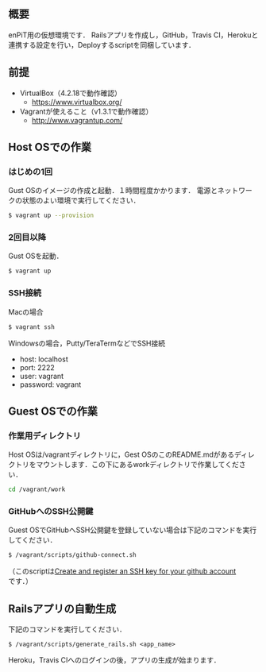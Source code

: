 ## 概要

enPiT用の仮想環境です．
Railsアプリを作成し，GitHub，Travis CI，Herokuと連携する設定を行い，Deployするscriptを同梱しています．

## 前提

- VirtualBox（4.2.18で動作確認）
  - https://www.virtualbox.org/
- Vagrantが使えること（v1.3.1で動作確認）
  - http://www.vagrantup.com/

## Host OSでの作業

### はじめの1回

Gust OSのイメージの作成と起動．１時間程度かかります．
電源とネットワークの状態のよい環境で実行してください．

```bash
$ vagrant up --provision
```

### 2回目以降

Gust OSを起動．

```bash
$ vagrant up
```

### SSH接続

Macの場合

```bash
$ vagrant ssh
```

Windowsの場合，Putty/TeraTermなどでSSH接続

- host: localhost
- port: 2222
- user: vagrant
- password: vagrant

## Guest OSでの作業

### 作業用ディレクトリ

Host OSは/vagrantディレクトリに，Gest OSのこのREADME.mdがあるディレクトリをマウントします．この下にあるworkディレクトリで作業してください．

```bash
cd /vagrant/work
```

### GitHubへのSSH公開鍵

Guest OSでGitHubへSSH公開鍵を登録していない場合は下記のコマンドを実行してください．

```bash
$ /vagrant/scripts/github-connect.sh
```

（このscriptは[Create and register an SSH key for your github account](https://gist.github.com/acoulton/1969779)です．）

## Railsアプリの自動生成

下記のコマンドを実行してください．

```
$ /vagrant/scripts/generate_rails.sh <app_name>
```

Heroku，Travis CIへのログインの後，アプリの生成が始まります．
